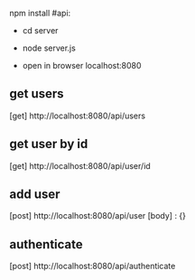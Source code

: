 npm install
#api: 
* cd server
* node server.js

* open in browser localhost:8080


## get users
[get]
http://localhost:8080/api/users

## get user by id 
[get]
http://localhost:8080/api/user/id

## add user 
[post]
http://localhost:8080/api/user
[body] : {} 

## authenticate
[post]
http://localhost:8080/api/authenticate
